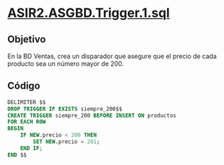 # [ASIR2.ASGBD.Trigger.1.sql](../sqls/ASIR2.ASGBD.Trigger.1.sql)

## Objetivo
En la BD Ventas, crea un disparador que asegure que el precio de cada producto sea un número mayor de 200.
## Código 

```sql
DELIMITER $$
DROP TRIGGER IF EXISTS siempre_200$$
CREATE TRIGGER siempre_200 BEFORE INSERT ON productos
FOR EACH ROW
BEGIN
	IF NEW.precio < 200 THEN
		SET NEW.precio = 201;
	END IF;
END $$
```
